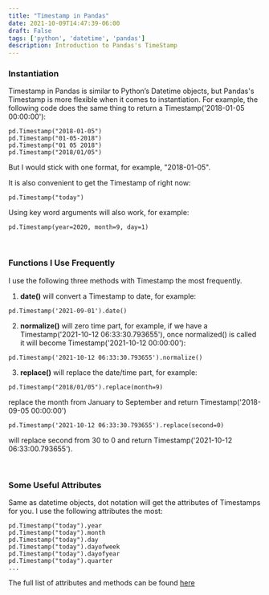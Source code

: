 ```yaml
---
title: "Timestamp in Pandas"
date: 2021-10-09T14:47:39-06:00
draft: False
tags: ['python', 'datetime', 'pandas']
description: Introduction to Pandas's TimeStamp
---
```


### **Instantiation**
Timestamp in Pandas is similar to Python’s Datetime objects, but Pandas's Timestamp is more flexible when it comes to instantiation. 
For example, the following code does the same thing to return a Timestamp('2018-01-05 00:00:00'):
```
pd.Timestamp("2018-01-05")
pd.Timestamp("01-05-2018")
pd.Timestamp("01 05 2018")
pd.Timestamp("2018/01/05")
```
But I would stick with one format, for example, "2018-01-05".

It is also convenient to get the Timestamp of right now:
```
pd.Timestamp("today")
```

Using key word arguments will also work, for example:
```
pd.Timestamp(year=2020, month=9, day=1)
```

<p>&nbsp;</p>

### **Functions I Use Frequently**
I use the following three methods with Timestamp the most frequently.
1. **date()** will convert a Timestamp to date, for example:
```
pd.Timestamp('2021-09-01').date()
```
2. **normalize()** will zero time part, for example, if we have a Timestamp('2021-10-12 06:33:30.793655'), once normalized() is called it will become Timestamp('2021-10-12 00:00:00'):
```
pd.Timestamp('2021-10-12 06:33:30.793655').normalize()
```
3. **replace()** will replace the date/time part, for example:
```
pd.Timestamp("2018/01/05").replace(month=9)
```
replace the month from January to September and return Timestamp('2018-09-05 00:00:00')
```
pd.Timestamp('2021-10-12 06:33:30.793655').replace(second=0)
```
will replace second from 30 to 0 and return Timestamp('2021-10-12 06:33:00.793655').

<p>&nbsp;</p>

### **Some Useful Attributes**
Same as datetime objects, dot notation will get the attributes of Timestamps for you.
I use the following attributes the most:
```
pd.Timestamp("today").year
pd.Timestamp("today").month
pd.Timestamp("today").day
pd.Timestamp("today").dayofweek
pd.Timestamp("today").dayofyear
pd.Timestamp("today").quarter
...
```
The full list of attributes and methods can be found [here](https://pandas.pydata.org/docs/reference/api/pandas.Timestamp.html)